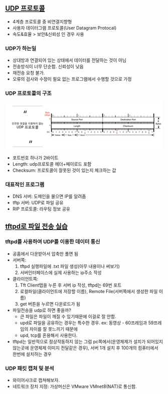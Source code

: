 ## [UDP 프로토콜](https://youtu.be/3MkI3FBFzX8?list=PL0d8NnikouEWcF1jJueLdjRIC4HsUlULi)

- 4계층 프로토콜 중 비연결지향형
- 사용자 데이터그램 프로토콜(User Datagram Protocal)
- 속도&효율 > 보안&신뢰성 인 경우 사용

### UDP가 하는일

- 상대방과 연결되어 있는 상태에서 데이터를 전달하는 것이 아님
- 전송방식이 너무 단순함. 신뢰성이 낮음
- 재전송 요청 불가.
- 오류의 검사와 수정이 필요 없는 프로그램에서 수행할 것으로 가정

### UDP 프로토콜의 구조

![image](../assets/김연빈/image3.png)

- 포트번호 하나가 2바이트
- Length: udp프로토콜 헤더+페이로드 포함
- Checksum: 프로토콜이 잘못된 것이 있는지 체크하는 값

### 대표적인 프로그램

- DNS 서버: 도메인을 물으면 IP를 알려줌
- tftp 서버: UDP로 파일 공유
- RIP 프로토콜: 라우팅 정보 공유

## [tftpd로 파일 전송 실습](https://youtu.be/5Woau-EJChw?list=PL0d8NnikouEWcF1jJueLdjRIC4HsUlULi)

### tftpd를 사용하여 UDP를 이용한 데이터 통신

- 공홈에서 다운받아서 압축만 풀면 됨
- 서버쪽:
  1. tftpd 실행파일에 .txt 파일 생성(아무 내용이나 써보기)
  2. 서버인터페이스에 실제 사용하는 ip주소 작성
- 클라이언트쪽:
  1. Tft Client탭을 누른 후 서버 ip 작성, tftpd는 69번 포트
  2. 로컬파일(클라이언트에 저장할 이름), Remote File(서버쪽에서 생성한 파일 이름)
  3. get 버튼을 누르면 다운로드가 됨
- 파일전송을 udp로 하면 좋을까?
  - 큰 파일은 파일이 깨질 수 있기때문에 이걸로 잘 안함.
  - upd로 파일을 공유하는 경우는 특수한 경우. ex: 동영상 - 60프레임과 59프레임의 차이를 잘 못느끼기 때문에
  - upd, tcp를 혼용해서 사용한다.
- tftpd는 일반적으로 정상작동하지 않는 그럼 pc쪽에서(운영체제가 설치가 되어있지않는곳에 운영체제 이미지 전달같은 경우), 서버 1개 설치 후 100개의 컴퓨터에서 한번에 설치하는 경우

### UDP 패킷 캡쳐 및 분석

- 와이어샤크로 캡쳐해보자.
- 네트워크 장치 지정: 가상머신은 VMware VMnet8(NAT)로 통신함.
